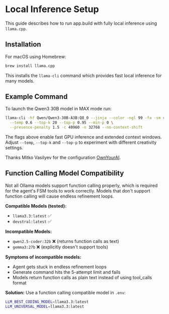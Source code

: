 # Local Inference Setup

This guide describes how to run app.build with fully local inference using `llama.cpp`.

## Installation

For macOS using Homebrew:

```bash
brew install llama.cpp
```

This installs the `llama-cli` command which provides fast local inference for
many models.

## Example Command

To launch the Qwen3 30B model in MAX mode run:

```bash
llama-cli -hf Qwen/Qwen3-30B-A3B:Q8_0 --jinja --color -ngl 99 -fa -sm row \
  --temp 0.6 --top-k 20 --top-p 0.95 --min-p 0 \
  --presence-penalty 1.5 -c 40960 -n 32768 --no-context-shift
```

The flags above enable fast GPU inference and extended context windows. Adjust
`--temp`, `--top-k` and `--top-p` to experiment with different creativity
settings.

Thanks Mitko Vasilyev for the configuration [OwnYourAI](https://www.linkedin.com/in/ownyourai).

## Function Calling Model Compatibility

Not all Ollama models support function calling properly, which is required for the agent's FSM tools to work correctly. Models that don't support function calling will cause endless refinement loops.

**Compatible Models (tested):**
- `llama3.3:latest` ✅
- `devstral:latest` ✅

**Incompatible Models:**
- `qwen2.5-coder:32b` ❌ (returns function calls as text)
- `gemma3:27b` ❌ (explicitly doesn't support tools)

**Symptoms of incompatible models:**
- Agent gets stuck in endless refinement loops
- Generate command hits the 5-attempt limit and fails
- Models return function calls as plain text instead of using tool_calls format

**Solution:** Use a function calling compatible model in `.env`:
```bash
LLM_BEST_CODING_MODEL=llama3.3:latest
LLM_UNIVERSAL_MODEL=llama3.3:latest
```


